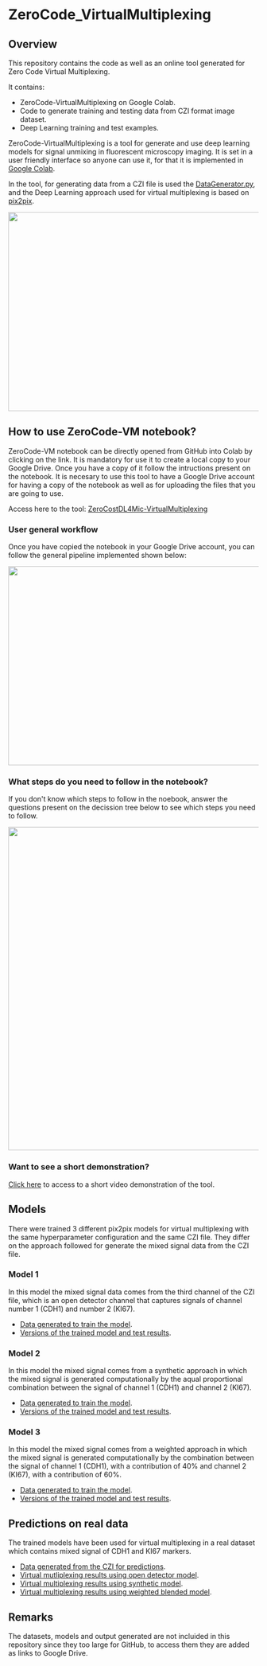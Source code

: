 # ZeroCode_VirtualMultiplexing

## Overview

This repository contains the code as well as an online tool generated for Zero Code Virtual Multiplexing. 

It contains: 

* ZeroCode-VirtualMultiplexing on Google Colab. 
* Code to generate training and testing data from CZI format image dataset. 
* Deep Learning training and test examples. 

ZeroCode-VirtualMultiplexing is a tool for generate and use deep learning models for signal unmixing in fluorescent microscopy imaging. It is set in a user friendly interface so anyone can use it, for that it is implemented in [Google Colab](https://colab.research.google.com/notebooks/intro.ipynb). 

In the tool, for generating data from a CZI file is used the [DataGenerator.py](https://github.com/akabago/ZeroCostDL4Mic-VirtualMultiplexing/blob/main/Tools/DataGenerator.py), and the Deep Learning approach used for virtual multiplexing is based on [pix2pix](https://github.com/junyanz/pytorch-CycleGAN-and-pix2pix). 

<img src="https://github.com/akabago/ZeroCostDL4Mic-VirtualMultiplexing/blob/main/Images/Data_workflow.jpg" width="650" height="400">

## How to use ZeroCode-VM notebook?

ZeroCode-VM notebook can be directly opened from GitHub into Colab by clicking on the link. It is mandatory for use it to create a local copy to your Google Drive. Once you have a copy of it follow the intructions present on the notebook. 
It is necesary to use this tool to have a Google Drive account for having a copy of the notebook as well as for uploading the files that you are going to use. 

Access here to the tool: [ZeroCostDL4Mic-VirtualMultiplexing](https://colab.research.google.com/github/akabago/ZeroCostDL4Mic-VirtualMultiplexing/blob/main/ZC_VirtualMultiplexing.ipynb)

### User general workflow

Once you have copied the notebook in your Google Drive account, you can follow the general pipeline implemented shown below:

<img src ="https://github.com/akabago/ZeroCostDL4Mic-VirtualMultiplexing/blob/main/Images/User_workflow.jpg" width="650" height="400">

### What steps do you need to follow in the notebook?

If you don't know which steps to follow in the noebook, answer the questions present on the decission tree below to see which steps you need to follow. 

<img src ="https://github.com/akabago/ZeroCostDL4Mic-VirtualMultiplexing/blob/main/Images/User_steps.jpg" width="<550" height="650">

### Want to see a short demonstration?

[Click here](https://youtu.be/7jm2LcwZ-ps) to access to a short video demonstration of the tool. 

## Models

There were trained 3 different pix2pix models for virtual multiplexing with the same hyperparameter configuration and the same CZI file. They differ on the approach followed for generate the mixed signal data from the CZI file. 

### Model 1

In this model the mixed signal data comes from the third channel of the CZI file, which is an open detector channel that captures signals of channel number 1 (CDH1) and number 2 (KI67). 

* [Data generated to train the model](https://drive.google.com/drive/folders/1VEqE5jROh1UNL1dB3qM4potkI_a9uUs4?usp=sharing). 
* [Versions of the trained model and test results](https://drive.google.com/drive/folders/1PCXJfkxZPZEYHgfJfvdU5odojpx7KAl_?usp=sharing).

### Model 2

In this model the mixed signal comes from a synthetic approach in which the mixed signal is generated computationally by the aqual proportional combination between the signal of channel 1 (CDH1) and channel 2 (KI67). 

* [Data generated to train the model](https://drive.google.com/drive/folders/1PCXJfkxZPZEYHgfJfvdU5odojpx7KAl_?usp=sharing).
* [Versions of the trained model and test results](https://drive.google.com/drive/folders/1ziPplvnKBGzIQrLKoMXAEb-bqRYj6GWF?usp=sharing).

### Model 3

In this model the mixed signal comes from a weighted approach in which the mixed signal is generated computationally by the combination between the signal of channel 1 (CDH1), with a contribution of 40% and channel 2 (KI67), with a contribution of 60%. 

* [Data generated to train the model](https://drive.google.com/drive/folders/1CFPFkWV-5G1a8ioV-3Iud9YSRfyATUvD?usp=sharing).
* [Versions of the trained model and test results](https://drive.google.com/drive/folders/1MOidHNvIyCH6KySGfsI5xV0sfrWQc75L?usp=sharing).

## Predictions on real data

The trained models have been used for virtual multiplexing in a real dataset which contains mixed signal of CDH1 and KI67 markers. 

* [Data generated from the CZI for predictions](https://drive.google.com/drive/folders/1U8T5IgQB7DCYQbXamvGtSySrq_zRPePD?usp=sharing).
* [Virtual mutliplexing results using open detector model](https://drive.google.com/drive/folders/1-tjP8_GcefnkSGzoodZ3IXS4Q5Y6LLYp?usp=sharing). 
* [Virtual multiplexing results using synthetic model](https://drive.google.com/drive/folders/1LX2B9Tv8GXDpWxZOlpidj9TBp-fH5pcU?usp=sharing).
* [Virtual multiplexing results using weighted blended model](https://drive.google.com/drive/folders/1-6-26qfm-wNU6b_q2JQvuGiTTtJSe_nJ?usp=sharing).

## Remarks

The datasets, models and output generated are not incluided in this repository since they too large for GitHub, to access them they are added as links to Google Drive. 







